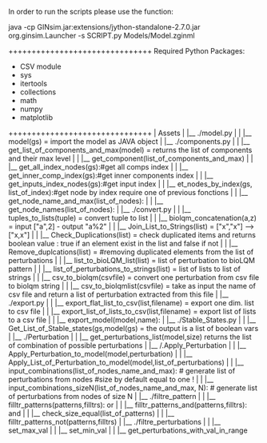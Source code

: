 In order to run the scripts please use the function:

java -cp GINsim.jar:extensions/jython-standalone-2.7.0.jar org.ginsim.Launcher -s SCRIPT.py Models/Model.zginml 

+++++++++++++++++++++++++++++++
Required Python Packages:
- CSV module
- sys
- itertools
- collections
- math
- numpy 
- matplotlib

+++++++++++++++++++++++++++++++
|  Assets
|  |__ ./model.py
|  |	|__ model(gs) = import the model as JAVA object 
|  |__ ./components.py
|  |	|__ get_list_of_components_and_max(model) = returns the list of components and their max level
|  |	|__ get_component(list_of_components_and_max)
|  |	|__ get_all_index_nodes(gs):#get all comps index
|  |	|__ get_inner_comp_index(gs):#get inner components index
|  |	|__ get_inputs_index_nodes(gs):#get input index
|  |	|__ et_nodes_by_index(gs, list_of_index):#get node by index require one of previous fonctions
|  |	|__ get_node_name_and_max(list_of_nodes):
|  |	|__ get_node_names(list_of_nodes):
|  |__ ./convert.py
|  |	|__ tuples_to_lists(tuple) = convert tuple to list
|  |	|__ biolqm_concatenation(a,z) = input ["a",2] - output "a%2"
|  |	|__ Join_List_to_Strings(list) = ["x","x"] --> ["x,x"]
|  |	|__ Check_Duplications(list) = check duplicated items and returns boolean value : true if an element exist in the list and false if not
|  |	|__ Remove_duplcations(list) = #removing duplicated elements from the list of perturbations
|  |	|__ list_to_bioLQM_list(list) = list of perturbation to bioLQM pattern
|  |	|__ list_of_perturbations_to_strings(list) =  list of lists to list of strings
|  |	|__ csv_to_biolqm(csvfile) = convert one perturbation from csv file to biolqm string
|  |	|__ csv_to_biolqmlist(csvfile) = take as input the name of csv file and return a list of perturbation extracted from this file
|  |__ ./export.py
|  |	|__ export_flat_list_to_csv(list,filename) = export one dim. list to csv file
|  |	|__ export_list_of_lists_to_csv(list,filename)  = export list of lists to a csv file
|  |	|__ export_model(model,name):
|  |__ ./Stable_States.py
|  |	|__ Get_List_of_Stable_states(gs,model(gs) = the output is a list of boolean vars
|  |__ ./Perturbation
|  |	|__ get_perturbations_list(model,size) returns the list of combination of possible perturbations
|  |__ /.Apply_Perturbation
|  |	|__ Apply_Perturbation_to_model(model,perturbation)
|  |	|__ Apply_List_of_Perturbation_to_model(model,list_of_perturbations)
|  |	|__ input_combinations(list_of_nodes_name_and_max): # generate list of perturbations from nodes #size by default equal to one !
|  |	|__ input_combinations_sizeN(list_of_nodes_name_and_max, N): # generate list of perturbations from nodes of size N
|  |__ ./filtre_pattern
|  |	|__ filltr_patterns(patterns,filltrs): or
|  |	|__ filltr_patterns_and(patterns,filltrs): and
|  |	|__ check_size_equal(list_of_patterns)
|  |	|__ filltr_patterns_not(patterns,filltrs)
|  |__ ./filtre_perturbations
|  |	|__ set_max_val
|  |	|__ set_min_val
|  |	|__ get_perturbations_with_val_in_range



